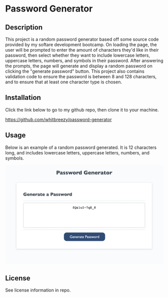 # Password Generator

## Description

This project is a random password generator based off some source code provided by my softare development bootcamp. On loading the page, the user will be prompted to enter the amount of characters they'd like in their password, then select whether they want to include lowercase letters, uppercase letters, numbers, and symbols in their password. After answering the prompts, the page will generate and display a random password on clicking the "generate password" button. This project also contains validation code to ensure the password is between 8 and 128 characters, and to ensure that at least one character type is chosen. 


## Installation
Click the link below to go to my github repo, then clone it to your machine. 

https://github.com/whitbreezy/password-generator

## Usage

Below is an example of a random password generated. It is 12 characters long, and includes lowercase letters, uppercase letters, numbers, and symbols.

![App screenshot](./Assets/app_screenshot.png)


## License

See license information in repo.

